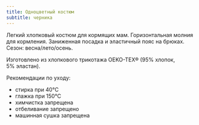 ```yaml
---
title: Одноцветный костюм
subtitle: черника
---
```


Легкий хлопковый костюм для кормящих мам. Горизонтальная молния для кормления. Заниженная посадка и эластичный пояс на брюках. Сезон: весна/лето/осень.

Изготовлено из хлопкового трикотажа OEKO-TEX® (95% хлопок, 5% эластан).

Рекомендации по уходу:

- стирка при 40°C
- глажка при 150°C
- химчистка запрещена
- отбеливание запрещено
- машинная сушка запрещена